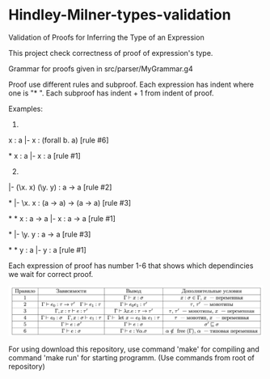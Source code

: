 # Hindley-Milner-types-validation
Validation of Proofs for Inferring the Type of an Expression

This project check correctness of proof of expression's type. 

Grammar for proofs given in src/parser/MyGrammar.g4

Proof use different rules and subproof. Each expression has indent where one is "*   ". Each subproof has indent + 1 from indent of proof.

Examples: 

1.

x : a |- x : (forall b. a) [rule #6]

\*   x : a |- x : a [rule #1]

2.

|- (\x. x) (\y. y) : a -> a [rule #2]

\*   |- \x. x : (a -> a) -> (a -> a) [rule #3]

\*   \*  x : a -> a |- x : a -> a [rule #1]

\*   |- \y. y : a -> a [rule #3]

\*   \*   y : a |- y : a [rule #1]

Each expression of proof has number 1-6 that shows which dependincies we wait for correct proof.

<img src="Pictures/Rules.png" />


For using download this repository, use command 'make' for compiling and command 'make run' for starting programm. (Use commands from root of repository)
